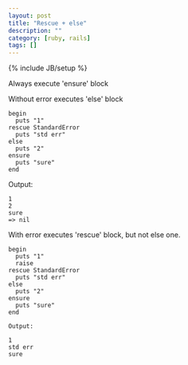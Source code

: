 ```yaml
---
layout: post
title: "Rescue + else"
description: ""
category: [ruby, rails]
tags: []
---
```

{% include JB/setup %}

Always execute 'ensure' block

Without error executes 'else' block

    begin
      puts "1"
    rescue StandardError
      puts "std err"
    else
      puts "2"
    ensure
      puts "sure"
    end

Output: 

    1
    2
    sure
    => nil


With error executes 'rescue' block, but not else one.

    begin
      puts "1"
      raise
    rescue StandardError
      puts "std err"
    else
      puts "2"
    ensure
      puts "sure"
    end

    Output:

    1
    std err
    sure
